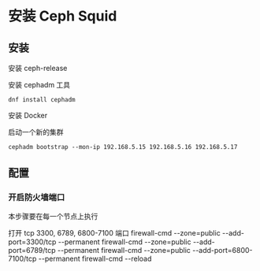 # 安装 Ceph Squid

## 安装
安装 ceph-release

安装 cephadm 工具

```shell
dnf install cephadm
```

安装 Docker



启动一个新的集群
```shell
cephadm bootstrap --mon-ip 192.168.5.15 192.168.5.16 192.168.5.17
```

## 配置
### 开启防火墙端口
本步骤要在每一个节点上执行

打开 tcp 3300, 6789, 6800-7100 端口
firewall-cmd --zone=public --add-port=3300/tcp --permanent
firewall-cmd --zone=public --add-port=6789/tcp --permanent
firewall-cmd --zone=public --add-port=6800-7100/tcp --permanent
firewall-cmd --reload

